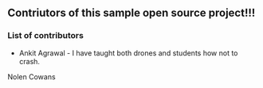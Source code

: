 ## Contriutors of this sample open source project!!! 


### List of contributors
- Ankit Agrawal - I have taught both drones and students how not to crash.

Nolen Cowans